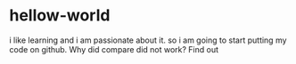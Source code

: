 # hellow-world
i like learning and i am passionate about it. so i am going to start putting my code on github.
Why did compare did not work? Find out 
